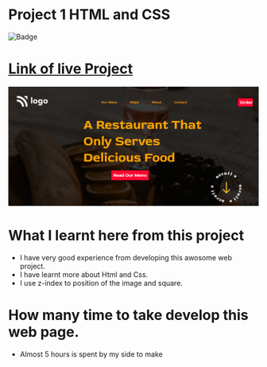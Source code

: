# Project 1 HTML and CSS

![Badge](https://img.shields.io/badge/Project--02-Restraurant-green)

# [Link of live Project]()

![LCO](./img/LandingPage-2.png)

# What I learnt here from this project

- I have very good experience from developing this awosome web project.
- I have learnt more about Html and Css.
- I use z-index to position of the image and square.

# How many time to take develop this web page.

- Almost 5 hours is spent by my side to make